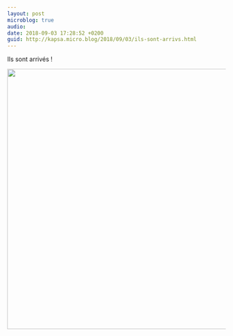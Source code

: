 ```yaml
---
layout: post
microblog: true
audio: 
date: 2018-09-03 17:28:52 +0200
guid: http://kapsa.micro.blog/2018/09/03/ils-sont-arrivs.html
---
```

Ils sont arrivés !

<img src="http://www.jeankapsa.com/uploads/2018/497113d213.jpg" width="600" height="600" />
